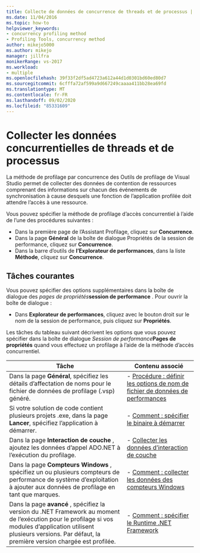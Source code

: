 ```yaml
---
title: Collecte de données de concurrence de threads et de processus | Microsoft Docs
ms.date: 11/04/2016
ms.topic: how-to
helpviewer_keywords:
- concurrency profiling method
- Profiling Tools, concurrency method
author: mikejo5000
ms.author: mikejo
manager: jillfra
monikerRange: vs-2017
ms.workload:
- multiple
ms.openlocfilehash: 39f33f2df5ad4723a612a44d1d0301bd60ed80d7
ms.sourcegitcommit: 6cfffa72af599a9d667249caaaa411bb28ea69fd
ms.translationtype: MT
ms.contentlocale: fr-FR
ms.lasthandoff: 09/02/2020
ms.locfileid: "85331609"
---
```

# <a name="collect-thread-and-process-concurrency-data"></a>Collecter les données concurrentielles de threads et de processus

La méthode de profilage par concurrence des Outils de profilage de Visual Studio permet de collecter des données de contention de ressources comprenant des informations sur chacun des événements de synchronisation à cause desquels une fonction de l’application profilée doit attendre l’accès à une ressource.

Vous pouvez spécifier la méthode de profilage d’accès concurrentiel à l’aide de l’une des procédures suivantes :

- Dans la première page de l’Assistant Profilage, cliquez sur **Concurrence**.
- Dans la page **Général** de la boîte de dialogue Propriétés de la session de performance, cliquez sur **Concurrence**.
- Dans la barre d’outils de **l’Explorateur de performances**, dans la liste **Méthode**, cliquez sur **Concurrence**.

## <a name="common-tasks"></a>Tâches courantes

Vous pouvez spécifier des options supplémentaires dans la boîte de dialogue des _pages de propriétés_**session de performance** . Pour ouvrir la boîte de dialogue :

- Dans **Explorateur de performances**, cliquez avec le bouton droit sur le nom de la session de performance, puis cliquez sur **Propriétés**.

Les tâches du tableau suivant décrivent les options que vous pouvez spécifier dans la boîte de dialogue _Session de performance_**Pages de propriétés** quand vous effectuez un profilage à l’aide de la méthode d’accès concurrentiel.

|Tâche|Contenu associé|
|----------|---------------------|
|Dans la page **Général**, spécifiez les détails d’affectation de noms pour le fichier de données de profilage (.vsp) généré.|- [Procédure : définir les options de nom de fichier de données de performances](../profiling/how-to-set-performance-data-file-name-options.md)|
|Si votre solution de code contient plusieurs projets .exe, dans la page **Lancer**, spécifiez l’application à démarrer.|- [Comment : spécifier le binaire à démarrer](../profiling/how-to-specify-the-binary-to-start.md)|
|Dans la page **Interaction de couche** , ajoutez les données d’appel ADO.NET à l’exécution du profilage.|- [Collecter les données d’interaction de couche](../profiling/collecting-tier-interaction-data.md)|
|Dans la page **Compteurs Windows** , spécifiez un ou plusieurs compteurs de performance de système d’exploitation à ajouter aux données de profilage en tant que marques.|- [Comment : collecter les données des compteurs Windows](../profiling/how-to-collect-windows-counter-data.md)|
|Dans la page **avancé** , spécifiez la version du .NET Framework au moment de l’exécution pour le profilage si vos modules d’application utilisent plusieurs versions. Par défaut, la première version chargée est profilée.|- [Comment : spécifier le Runtime .NET Framework](../profiling/how-to-specify-the-dotnet-framework-runtime.md)|
